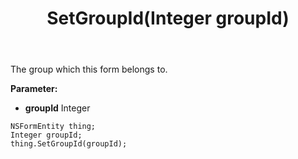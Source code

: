 ﻿---
uid: crmscript_ref_NSFormEntity_SetGroupId
title: SetGroupId(Integer groupId)
intellisense: NSFormEntity.SetGroupId
keywords: NSFormEntity, GetGroupId
so.topic: reference
---

The group which this form belongs to.

**Parameter:** 
 - **groupId** Integer

```crmscript
NSFormEntity thing;
Integer groupId;
thing.SetGroupId(groupId);
```

